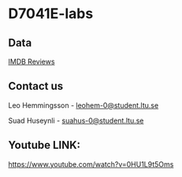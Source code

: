# D7041E-labs

## Data
[IMDB Reviews](https://www.kaggle.com/datasets/lakshmi25npathi/imdb-dataset-of-50k-movie-reviews)

## Contact us
Leo Hemmingsson - leohem-0@student.ltu.se


Suad Huseynli - suahus-0@student.ltu.se



## Youtube LINK:
https://www.youtube.com/watch?v=0HU1L9t5Oms
